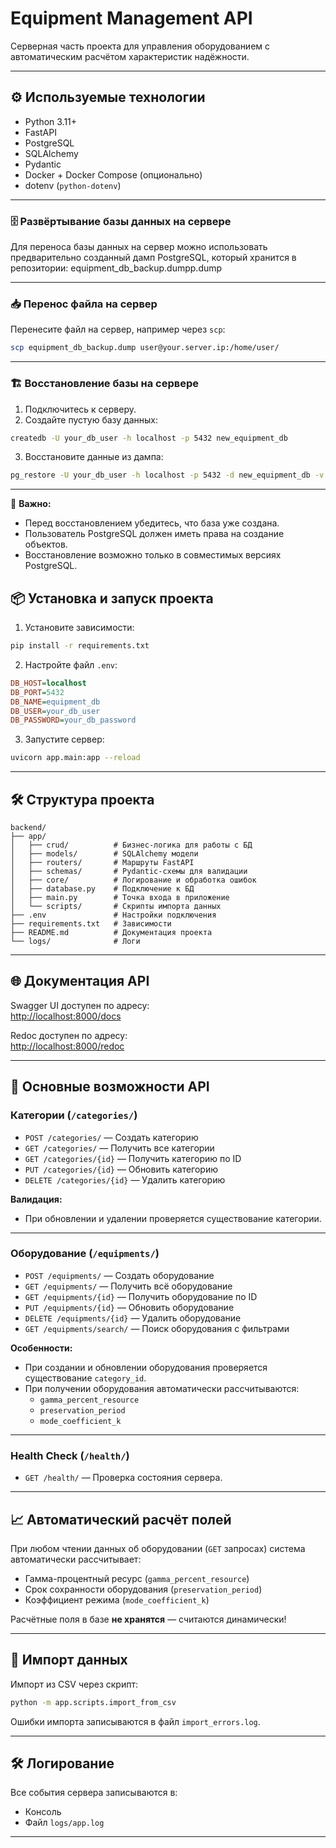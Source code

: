 # Equipment Management API

Серверная часть проекта для управления оборудованием с автоматическим расчётом характеристик надёжности.

---

## ⚙️ Используемые технологии

- Python 3.11+
- FastAPI
- PostgreSQL
- SQLAlchemy
- Pydantic
- Docker + Docker Compose (опционально)
- dotenv (`python-dotenv`)

---


### 🗄️ Развёртывание базы данных на сервере

Для переноса базы данных на сервер можно использовать предварительно созданный дамп PostgreSQL, который хранится в репозитории: equipment_db_backup.dumpp.dump

---


### 📥 Перенос файла на сервер

Перенесите файл на сервер, например через `scp`:

```bash
scp equipment_db_backup.dump user@your.server.ip:/home/user/
```

---

### 🏗️ Восстановление базы на сервере

1. Подключитесь к серверу.
2. Создайте пустую базу данных:

```bash
createdb -U your_db_user -h localhost -p 5432 new_equipment_db
```

3. Восстановите данные из дампа:

```bash
pg_restore -U your_db_user -h localhost -p 5432 -d new_equipment_db -v equipment_db_backup.dump
```

---

📌 **Важно:**
- Перед восстановлением убедитесь, что база уже создана.
- Пользователь PostgreSQL должен иметь права на создание объектов.
- Восстановление возможно только в совместимых версиях PostgreSQL.

## 📦 Установка и запуск проекта

1. Установите зависимости:

```bash
pip install -r requirements.txt
```

2. Настройте файл `.env`:

```ini
DB_HOST=localhost
DB_PORT=5432
DB_NAME=equipment_db
DB_USER=your_db_user
DB_PASSWORD=your_db_password
```

3. Запустите сервер:

```bash
uvicorn app.main:app --reload
```

---

## 🛠️ Структура проекта

```
backend/
├── app/
│   ├── crud/          # Бизнес-логика для работы с БД
│   ├── models/        # SQLAlchemy модели
│   ├── routers/       # Маршруты FastAPI
│   ├── schemas/       # Pydantic-схемы для валидации
│   ├── core/          # Логирование и обработка ошибок
│   ├── database.py    # Подключение к БД
│   ├── main.py        # Точка входа в приложение
│   └── scripts/       # Скрипты импорта данных
├── .env               # Настройки подключения
├── requirements.txt   # Зависимости
├── README.md          # Документация проекта
└── logs/              # Логи
```

---

## 🌐 Документация API

Swagger UI доступен по адресу:  
[http://localhost:8000/docs](http://localhost:8000/docs)

Redoc доступен по адресу:  
[http://localhost:8000/redoc](http://localhost:8000/redoc)

---

## 🧪 Основные возможности API

### Категории (`/categories/`)
- `POST /categories/` — Создать категорию
- `GET /categories/` — Получить все категории
- `GET /categories/{id}` — Получить категорию по ID
- `PUT /categories/{id}` — Обновить категорию
- `DELETE /categories/{id}` — Удалить категорию

**Валидация:**
- При обновлении и удалении проверяется существование категории.

---

### Оборудование (`/equipments/`)
- `POST /equipments/` — Создать оборудование
- `GET /equipments/` — Получить всё оборудование
- `GET /equipments/{id}` — Получить оборудование по ID
- `PUT /equipments/{id}` — Обновить оборудование
- `DELETE /equipments/{id}` — Удалить оборудование
- `GET /equipments/search/` — Поиск оборудования с фильтрами

**Особенности:**
- При создании и обновлении оборудования проверяется существование `category_id`.
- При получении оборудования автоматически рассчитываются:
  - `gamma_percent_resource`
  - `preservation_period`
  - `mode_coefficient_k`

---

### Health Check (`/health/`)
- `GET /health/` — Проверка состояния сервера.

---

## 📈 Автоматический расчёт полей

При любом чтении данных об оборудовании (`GET` запросах) система автоматически рассчитывает:
- Гамма-процентный ресурс (`gamma_percent_resource`)
- Срок сохранности оборудования (`preservation_period`)
- Коэффициент режима (`mode_coefficient_k`)

Расчётные поля в базе **не хранятся** — считаются динамически!

---

## 🧩 Импорт данных

Импорт из CSV через скрипт:

```bash
python -m app.scripts.import_from_csv
```

Ошибки импорта записываются в файл `import_errors.log`.

---

## 🛠️ Логирование

Все события сервера записываются в:

- Консоль
- Файл `logs/app.log`

---

